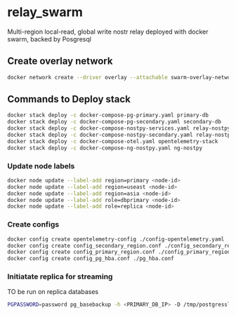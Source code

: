 # relay_swarm
Multi-region local-read, global write nostr relay deployed with docker swarm, backed by Posgresql

## Create overlay network

```bash
docker network create --driver overlay --attachable swarm-overlay-network
```


## Commands to Deploy stack

```bash
docker stack deploy -c docker-compose-pg-primary.yaml primary-db
docker stack deploy -c docker-compose-pg-secondary.yaml secondary-db
docker stack deploy -c docker-compose-nostpy-services.yaml relay-nostpy-services
docker stack deploy -c docker-compose-nostpy-secondary.yaml relay-nostpy-secondary
docker stack deploy -c docker-compose-otel.yaml opentelemetry-stack
docker stack deploy -c docker-compose-ng-nostpy.yaml ng-nostpy
```

### Update node labels

```bash
docker node update --label-add region=primary <node-id>
docker node update --label-add region=useast <node-id>
docker node update --label-add region=asia <node-id>
docker node update --label-add role=dbprimary <node-id>
docker node update --label-add role=replica <node-id>
```

### Create configs

```bash
docker config create opentelemetry-config ./config-opentelemetry.yaml
docker config create config_secondary_region.conf ./config_secondary_region.conf
docker config create config_primary_region.conf ./config_primary_region.conf
docker config create config_pg_hba.conf ./pg_hba.conf

```

### Initiatate replica for streaming
TO be run on replica databases
```bash
PGPASSWORD=password pg_basebackup -h <PRIMARY_DB_IP> -D /tmp/postgresslave -U replica_<REGION> -S replica_slot -X stream -P -Fp -R
```
